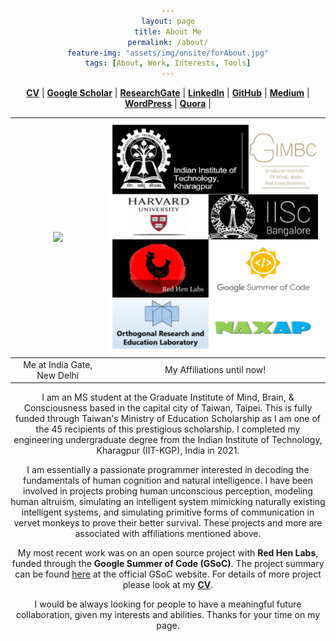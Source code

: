 ```yaml
---
layout: page
title: About Me
permalink: /about/
feature-img: "assets/img/onsite/forAbout.jpg"
tags: [About, Work, Interests, Tools]
---
```


<head> 
        <style> 
            body { 
                text-align:center; 
            }
        </style> 

</head> 


<a href="https://drive.google.com/file/d/1z1IOCxM69Rk2qfdXmsFyZu0_unYDbbPF/view?usp=sharing" target="_blank"><b>CV</b></a> | <a href="https://scholar.google.com/citations?user=FTCbGjoAAAAJ&hl=en" target="_blank"><b>Google Scholar</b></a> | <a href="https://www.researchgate.net/profile/Ankit_Gupta93" target="_blank"><b>ResearchGate</b></a> | <a href="https://www.linkedin.com/in/ankiitgupta7/" target="_blank"><b>LinkedIn</b></a> | <a href="https://github.com/ankiitgupta7" target="_blank"><b>GitHub</b></a> | <a href="https://medium.com/@ankiitgupta7" target="_blank"><b>Medium</b></a> | <a href="https://ankiitgupta7.wordpress.com/" target="_blank"><b>WordPress</b></a> | <a href="https://www.quora.com/profile/Ankit-Gupta-1695" target="_blank"><b>Quora</b></a> |

![](https://avatars3.githubusercontent.com/u/25341569?s=460&u=295da8eee2df232778c0b6c18fef0828a2137e01&v=4)  |  ![](https://github.com/ankiitgupta7/ankiitgupta7.github.io/blob/master/assets/img/onsite/affiliations-updated.png?raw=true)
:-------------------------:|:-------------------------:
Me at India Gate, New Delhi             |   My Affiliations until now!


I am an MS student at the Graduate Institute of Mind, Brain, & Consciousness based in the capital city of Taiwan, Taipei. This is fully funded through Taiwan's Ministry of Education Scholarship as I am one of the 45 recipients of this prestigious scholarship. I completed my engineering undergraduate degree from the Indian Institute of Technology, Kharagpur (IIT-KGP), India in 2021.

I am essentially a passionate programmer interested in decoding the fundamentals of human cognition and natural intelligence. I have been involved in projects probing human unconscious perception, modeling human altruism, simulating an intelligent system mimicking naturally existing intelligent systems, and simulating primitive forms of communication in vervet monkeys to prove their better survival. These projects and more are associated with affiliations mentioned above.  

My most recent work was on an open source project with **Red Hen Labs**, funded through the **Google Summer of Code (GSoC)**. The project summary can be found [here](https://summerofcode.withgoogle.com/projects/4650423719297024) at the official GSoC website. For details of more project please look at my <a href="https://drive.google.com/file/d/1z1IOCxM69Rk2qfdXmsFyZu0_unYDbbPF/view?usp=sharing" target="_blank"><b>CV</b></a>.


I would be always looking for people to have a meaningful future collaboration, given my interests and abilities. Thanks for your time on my page.
